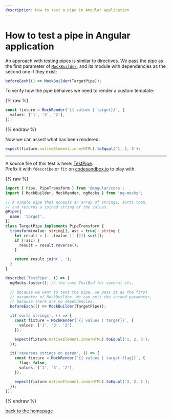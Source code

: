 ```yaml
---
description: How to test a pipe in Angular application
---
```


# How to test a pipe in Angular application

An approach with testing pipes is similar to directives. We pass the pipe as the first parameter of [`MockBuilder`](https://www.npmjs.com/package/ng-mocks#mockbuilder),
and its module with dependencies as the second one if they exist:

```typescript
beforeEach(() => MockBuilder(TargetPipe));
```

To verify how the pipe behaives we need to render a custom template:

{% raw %}
```typescript
const fixture = MockRender(`{{ values | target}}`, {
  values: ['1', '3', '2'],
});
```
{% endraw %}

Now we can assert what has been rendered:

```typescript
expect(fixture.nativeElement.innerHTML).toEqual('1, 2, 3');
```

---

A source file of this test is here:
[TestPipe](https://github.com/ike18t/ng-mocks/blob/master/examples/TestPipe/test.spec.ts).<br>
Prefix it with `fdescribe` or `fit` on
[codesandbox.io](https://codesandbox.io/s/github/ng-mocks/examples?file=/src/examples/TestPipe/test.spec.ts)
to play with.

{% raw %}
```typescript
import { Pipe, PipeTransform } from '@angular/core';
import { MockBuilder, MockRender, ngMocks } from 'ng-mocks';

// A simple pipe that accepts an array of strings, sorts them,
// and returns a joined string of the values.
@Pipe({
  name: 'target',
})
class TargetPipe implements PipeTransform {
  transform(value: string[], asc = true): string {
    let result = [...(value || [])].sort();
    if (!asc) {
      result = result.reverse();
    }

    return result.join(', ');
  }
}

describe('TestPipe', () => {
  ngMocks.faster(); // the same TestBed for several its.

  // Because we want to test the pipe, we pass it as the first
  // parameter of MockBuilder. We can omit the second parameter,
  // because there are no dependencies.
  beforeEach(() => MockBuilder(TargetPipe));

  it('sorts strings', () => {
    const fixture = MockRender(`{{ values | target}}`, {
      values: ['1', '3', '2'],
    });

    expect(fixture.nativeElement.innerHTML).toEqual('1, 2, 3');
  });

  it('reverses strings on param', () => {
    const fixture = MockRender(`{{ values | target:flag}}`, {
      flag: false,
      values: ['1', '3', '2'],
    });

    expect(fixture.nativeElement.innerHTML).toEqual('3, 2, 1');
  });
});
```
{% endraw %}

[back to the homepage](./)
